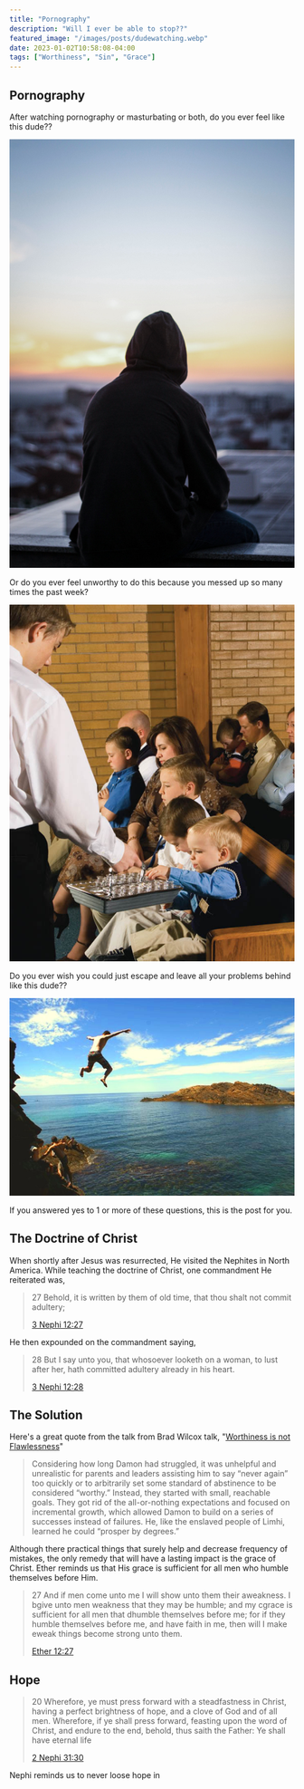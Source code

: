 ```yaml
---
title: "Pornography"
description: "Will I ever be able to stop??"
featured_image: "/images/posts/dudewatching.webp"
date: 2023-01-02T10:58:08-04:00
tags: ["Worthiness", "Sin", "Grace"]
---
```



## Pornography

After watching pornography or masturbating or both, do you ever feel like this dude??

![yo!!](/images/posts/sad.jpeg)


Or do you ever feel unworthy to do this because you messed up so many times the past week?

![yo!!](/images/posts/sacrament.jpg)

Do you ever wish you could just escape and leave all your problems behind like this dude??

![poopypoopy](/images/posts/escape.jpg)


If you answered yes to 1 or more of these questions, this is the post for you.



## The Doctrine of Christ

When shortly after Jesus was resurrected, He visited the Nephites in North America. While teaching the doctrine of Christ, one commandment He reiterated was, 

> 27 Behold, it is written by them of old time, that thou shalt not commit adultery;
> 
> [3 Nephi 12:27](https://www.churchofjesuschrist.org/study/scriptures/bofm/3-ne/12?lang=eng&id=27#p27)

He then expounded on the commandment saying, 

> 28 But I say unto you, that whosoever looketh on a woman, to lust after her, hath committed adultery already in his heart.
> 
> [3 Nephi 12:28](https://www.churchofjesuschrist.org/study/scriptures/bofm/3-ne/12?lang=eng&id=28#p28)


## The Solution

Here's a great quote from the talk from Brad Wilcox talk, "[Worthiness is not Flawlessness](https://www.churchofjesuschrist.org/study/general-conference/2021/10/35wilcox?lang=eng)"

> Considering how long Damon had struggled, it was unhelpful and unrealistic for parents and leaders assisting him to say “never again” too quickly or to arbitrarily set some standard of abstinence to be considered “worthy.” Instead, they started with small, reachable goals. They got rid of the all-or-nothing expectations and focused on incremental growth, which allowed Damon to build on a series of successes instead of failures. He, like the enslaved people of Limhi, learned he could “prosper by degrees.”


Although there practical things that surely help and decrease frequency of mistakes, the only remedy that will have a lasting impact is the grace of Christ. Ether reminds us that His grace is sufficient for all men who humble themselves before Him. 

> 27 And if men come unto me I will show unto them their aweakness. I bgive unto men weakness that they may be humble; and my cgrace is sufficient for all men that dhumble themselves before me; for if they humble themselves before me, and have faith in me, then will I make eweak things become strong unto them.
> 
> [Ether 12:27](https://www.churchofjesuschrist.org/study/scriptures/bofm/ether/12?lang=eng&id=27#p27)


## Hope

> 20 Wherefore, ye must press forward with a steadfastness in Christ, having a perfect brightness of hope, and a clove of God and of all men. Wherefore, if ye shall press forward, feasting upon the word of Christ, and endure to the end, behold, thus saith the Father: Ye shall have eternal life
> 
> [2 Nephi 31:30](https://www.churchofjesuschrist.org/study/scriptures/bofm/2-ne/31?lang=eng&id=20#p20)

Nephi reminds us to never loose hope in


<!-- git add .
git commit -m "swag"
git push -->